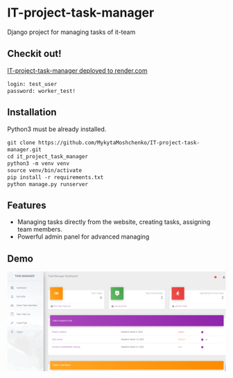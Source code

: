 # IT-project-task-manager

Django project for managing tasks of it-team

## Checkit out!

[IT-project-task-manager deployed to render.com](https://it-task-manager-sdp7.onrender.com/)

```
login: test_user
password: worker_test!
```


## Installation

Python3 must be already installed.

```shell
git clone https://github.com/MykytaMoshchenko/IT-project-task-manager.git
cd it_project_task_manager
python3 -m venv venv
source venv/bin/activate
pip install -r requirements.txt
python manage.py runserver
```


## Features

* Managing tasks directly from the website, creating tasks, assigning team members.
* Powerful admin panel for advanced managing


## Demo

![Website interface](demo.png)
